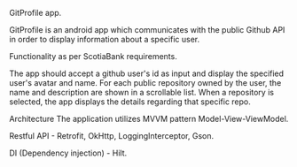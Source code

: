 GitProfile app.

GitProfile is an android app which communicates with the public Github API in order to display information about a specific user.

Functionality as per ScotiaBank requirements.

The app should accept a github user's id as input and display the specified user's avatar and name.
For each public repository owned by the user, the name and description are shown in a scrollable list.
When a repository is selected, the app displays the details regarding that specific repo.

Architecture
The application utilizes MVVM pattern Model-View-ViewModel.

Restful API - Retrofit, OkHttp, LoggingInterceptor, Gson.

DI (Dependency injection) - Hilt.
